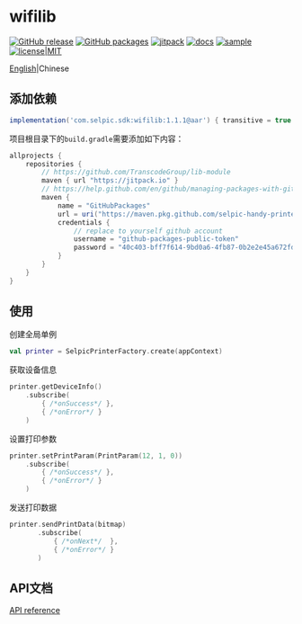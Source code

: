 # wifilib

[![GitHub release](https://img.shields.io/github/release/selpic-handy-printer/wifilib.svg)](https://github.com/selpic-handy-printer/wifilib/releases/latest)
[![GitHub packages](https://img.shields.io/badge/packages-wifilib-blue)](https://github.com/selpic-handy-printer/wifilib/packages/95003)
[![jitpack](https://jitpack.io/v/selpic-handy-printer/wifilib.svg)](https://jitpack.io/#selpic-handy-printer/wifilib)
[![docs](https://img.shields.io/badge/docs-master-orange)](https://jitpack.io/com/github/selpic-handy-printer/wifilib/master-SNAPSHOT/javadoc/)
[![sample](https://img.shields.io/badge/fir.im-sample-yellow)](https://fir.im/tmqu)
[![license|MIT](https://img.shields.io/github/license/selpic-handy-printer/wifilib)](https://github.com/selpic-handy-printer/wifilib/blob/master/LICENSE)

[English](./README.md)|Chinese

## 添加依赖

```groovy
implementation('com.selpic.sdk:wifilib:1.1.1@aar') { transitive = true }
```

项目根目录下的`build.gradle`需要添加如下内容：

```groovy
allprojects {
    repositories {
        // https://github.com/TranscodeGroup/lib-module
        maven { url "https://jitpack.io" }
        // https://help.github.com/en/github/managing-packages-with-github-packages/configuring-gradle-for-use-with-github-packages
        maven {
            name = "GitHubPackages"
            url = uri("https://maven.pkg.github.com/selpic-handy-printer/wifilib")
            credentials {
                // replace to yourself github account
                username = "github-packages-public-token"
                password = "40c403-bff7f614-9bd0a6-4fb87-0b2e2e45a672fda".replaceAll("-", "")
            }
        }
    }
}
```

## 使用

创建全局单例

```kotlin
val printer = SelpicPrinterFactory.create(appContext)
```

获取设备信息

```kotlin
printer.getDeviceInfo()
    .subscribe(
        { /*onSuccess*/ },
        { /*onError*/ }
    )
```

设置打印参数

```kotlin
printer.setPrintParam(PrintParam(12, 1, 0))
    .subscribe(
        { /*onSuccess*/ },
        { /*onError*/ }
    )
```

发送打印数据

```kotlin
printer.sendPrintData(bitmap)
       .subscribe(
           { /*onNext*/  },
           { /*onError*/ }
       )
```

## API文档

[API reference](https://jitpack.io/com/github/selpic-handy-printer/wifilib/master-SNAPSHOT/javadoc/)
